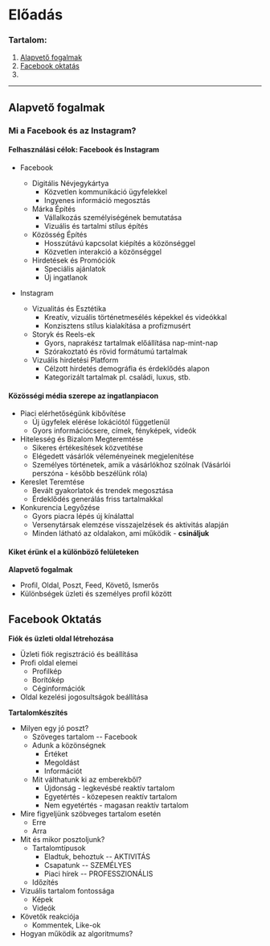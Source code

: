 # Előadás

### Tartalom:
1. [Alapvető fogalmak](#alapveto_fogalmak)
2. [Facebook oktatás](#facebook_oktatas)
3. 


***

<a id="alapveto_fogalmak"></a>
## Alapvető fogalmak

### Mi a Facebook és az Instagram?

#### Felhasználási célok: Facebook és Instagram

* Facebook
    * Digitális Névjegykártya
        * Közvetlen kommunikáció ügyfelekkel
        * Ingyenes információ megosztás
    * Márka Építés
        * Vállalkozás személyiségének bemutatása
        * Vizuális és tartalmi stílus építés
    * Közösség Építés
        * Hosszútávú kapcsolat kiépítés a közönséggel
        * Közvetlen interakció a közönséggel
    * Hirdetések és Promóciók
        * Speciális ajánlatok
        * Új ingatlanok

* Instagram
    * Vizualitás és Esztétika
        * Kreatív, vizuális történetmesélés képekkel és videókkal
        * Konzisztens stílus kialakítása a profizmusért
    * Storyk és Reels-ek
        * Gyors, naprakész tartalmak előállítása nap-mint-nap
        * Szórakoztató és rövid formátumú tartalmak
    * Vizuális hirdetési Platform
        * Célzott hirdetés demográfia és érdeklődés alapon
        * Kategorizált tartalmak pl. családi, luxus, stb.

#### Közösségi média szerepe az ingatlanpiacon

* Piaci elérhetőségünk kibővítése
    * Új ügyfelek elérése lokációtól függetlenül
    * Gyors információcsere, címek, fényképek, videók
* Hitelesség és Bizalom Megteremtése
    * Sikeres értékesítések közvetítése
    * Elégedett vásárlók véleményeinek megjelenítése
    * Személyes történetek, amik a vásárlókhoz szólnak (Vásárlói perszóna - később beszélünk róla)
* Kereslet Teremtése
    * Bevált gyakorlatok és trendek megosztása
    * Érdeklődés generálás friss tartalmakkal
* Konkurencia Legyőzése
    * Gyors piacra lépés új kínálattal
    * Versenytársak elemzése visszajelzések és aktivitás alapján
    * Minden látható az oldalakon, ami működik - **csináljuk**

#### Kiket érünk el a különböző felületeken

**Alapvető fogalmak**

* Profil, Oldal, Poszt, Feed, Követő, Ismerős
* Különbségek üzleti és személyes profil között

<a id="facebook_oktatas"></a>
## Facebook Oktatás

**Fiók és üzleti oldal létrehozása**

* Üzleti fiók regisztráció és beállítása
* Profi oldal elemei
    * Profilkép
    * Borítókép
    * Céginformációk
* Oldal kezelési jogosultságok beállítása

**Tartalomkészítés**

* Milyen egy jó poszt?
    * Szöveges tartalom -- Facebook
    * Adunk a közönségnek
        * Értéket
        * Megoldást
        * Információt
    * Mit válthatunk ki az emberekből?
        * Újdonság - legkevésbé reaktív tartalom
        * Egyetértés - közepesen reaktív tartalom
        * Nem egyetértés - magasan reaktív tartalom
* Mire figyeljünk szöbveges tartalom esetén
    * Erre
    * Arra
* Mit és mikor posztoljunk? 
    * Tartalomtípusok
        * Eladtuk, behoztuk -- AKTIVITÁS
        * Csapatunk -- SZEMÉLYES
        * Piaci hírek -- PROFESSZIONÁLIS
    * Időzítés
* Vizuális tartalom fontossága
    * Képek
    * Videók
* Követők reakciója
    * Kommentek, Like-ok
* Hogyan működik az algoritmums?